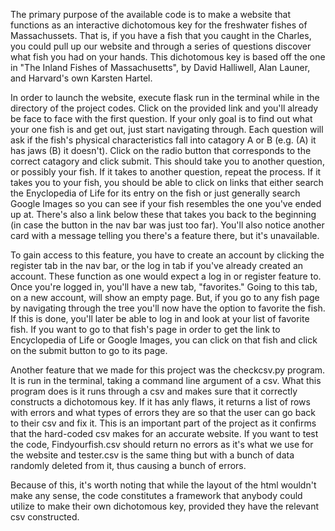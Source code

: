 The primary purpose of the available code is to make a website that functions as an interactive dichotomous key
for the freshwater fishes of Massachussets. That is, if you have a fish that you caught in the Charles, you could
pull up our website and through a series of questions discover what fish you had on your hands. This dichotomous key
is based off the one in "The Inland Fishes of Massachusetts", by David Halliwell, Alan Launer, and Harvard's own Karsten
Hartel.

In order to launch the website, execute flask run in the terminal while in the directory of the project codes.
Click on the provided link and you'll already be face to face with the first question. If your only goal is to
find out what your one fish is and get out, just start navigating through. Each question will ask if the fish's
physical characteristics fall into catagory A or B (e.g. (A) it has jaws (B) it doesn't). Click on the radio
button that corresponds to the correct catagory and click submit. This should take you to another question, or
possibly your fish. If it takes to another question, repeat the process. If it takes you to your fish, you should
be able to click on links that either search the Enyclopedia of Life for its entry on the fish or just generally
search Google Images so you can see if your fish resembles the one you've ended up at. There's also a link below
these that takes you back to the beginning (in case the button in the nav bar was just too far). You'll also
notice another card with a message telling you there's a feature there, but it's unavailable.

To gain access to this feature, you have to create an account by clicking the register tab in the nav bar, or
the log in tab if you've already created an account. These function as one would expect a log in or register
feature to. Once you're logged in, you'll have a new tab, "favorites." Going to this tab, on a new account, will
show an empty page. But, if you go to any fish page by navigating through the tree you'll now have the option to
favorite the fish. If this is done, you'll later be able to log in and look at your list of favorite fish. If
you want to go to that fish's page in order to get the link to Encyclopedia of Life or Google Images, you can
click on that fish and click on the submit button to go to its page.

Another feature that we made for this project was the checkcsv.py program. It is run in the terminal, taking a
command line argument of a csv. What this program does is it runs through a csv and makes sure that it correctly
constructs a dichotomous key. If it has anly flaws, it returns a list of rows with errors and what types of
errors they are so that the user can go back to their csv and fix it. This is an important part of the project
as it confirms that the hard-coded csv makes for an accurate website. If you want to test the code,
Findyourfish.csv should return no errors as it's what we use for the website and tester.csv is the same thing
but with a bunch of data randomly deleted from it, thus causing a bunch of errors.

Because of this, it's worth noting that while the layout of the html wouldn't make any sense, the code constitutes
a framework that anybody could utilize to make their own dichotomous key, provided they have the relevant csv
constructed.